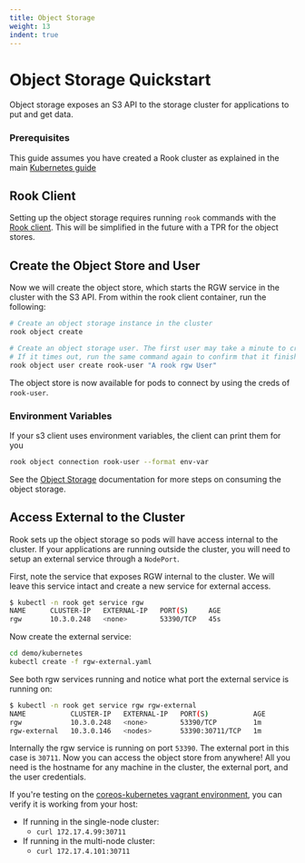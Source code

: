 ```yaml
---
title: Object Storage
weight: 13
indent: true
---
```


# Object Storage Quickstart

Object storage exposes an S3 API to the storage cluster for applications to put and get data.

### Prerequisites

This guide assumes you have created a Rook cluster as explained in the main [Kubernetes guide](kubernetes.md)

## Rook Client
Setting up the object storage requires running `rook` commands with the [Rook client](kubernetes.md#rook-client). This will be simplified in the future with a TPR for the object stores.

## Create the Object Store and User
Now we will create the object store, which starts the RGW service in the cluster with the S3 API.
From within the rook client container, run the following:

```bash
# Create an object storage instance in the cluster
rook object create

# Create an object storage user. The first user may take a minute to create.
# If it times out, run the same command again to confirm that it finished.
rook object user create rook-user "A rook rgw User"
```

The object store is now available for pods to connect by using the creds of `rook-user`.

### Environment Variables
If your s3 client uses environment variables, the client can print them for you
```bash
rook object connection rook-user --format env-var
```

See the [Object Storage](client.md#object-storage) documentation for more steps on consuming the object storage.

## Access External to the Cluster

Rook sets up the object storage so pods will have access internal to the cluster. If your applications are running outside the cluster,
you will need to setup an external service through a `NodePort`.

First, note the service that exposes RGW internal to the cluster. We will leave this service intact and create a new service for external access.
```bash
$ kubectl -n rook get service rgw
NAME      CLUSTER-IP   EXTERNAL-IP   PORT(S)     AGE
rgw       10.3.0.248   <none>        53390/TCP   45s
```

Now create the external service:
```bash
cd demo/kubernetes
kubectl create -f rgw-external.yaml
```

See both rgw services running and notice what port the external service is running on:
```bash
$ kubectl -n rook get service rgw rgw-external
NAME           CLUSTER-IP   EXTERNAL-IP   PORT(S)           AGE
rgw            10.3.0.248   <none>        53390/TCP         1m
rgw-external   10.3.0.146   <nodes>       53390:30711/TCP   1m
```

Internally the rgw service is running on port `53390`. The external port in this case is `30711`. Now you can access the object store from anywhere! All you need is the hostname for any machine in the cluster, the external port, and the user credentials.

If you're testing on the [coreos-kubernetes vagrant environment](k8s-pre-reqs.md#new-local-kubernetes-cluster), you can verify it is working from your host:
- If running in the single-node cluster:
  - `curl 172.17.4.99:30711`
- If running in the multi-node cluster:
  - `curl 172.17.4.101:30711`
